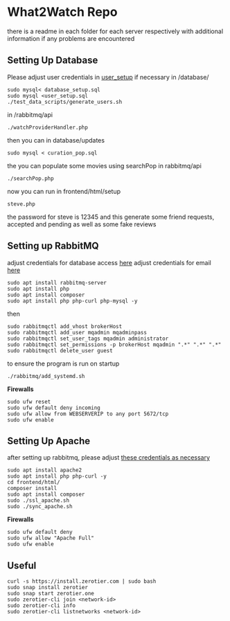 # What2Watch Repo

there is a readme in each folder for each server respectively with additional information if any problems are encountered

## Setting Up Database
Please adjust user credentials in [user_setup](database/user_setup.sql) if necessary
in /database/
```
sudo mysql< database_setup.sql
sudo mysql <user_setup.sql
./test_data_scripts/generate_users.sh
```
in /rabbitmq/api
```
./watchProviderHandler.php
```
then you can in database/updates
```
sudo mysql < curation_pop.sql
```
the you can populate some movies using searchPop in rabbitmq/api
```
./searchPop.php
```
now you can run in frontend/html/setup
```
steve.php
```
the password for steve is 12345 and this generate some friend requests, accepted and pending as well as some fake reviews


## Setting up RabbitMQ
adjust credentials for database access [here](rabbitmq/credentials.ini.example)
adjust credentials for email [here](rabbitmq/email_credentials.ini.example)
```
sudo apt install rabbitmq-server
sudo apt install php
sudo apt install composer
sudo apt install php php-curl php-mysql -y
```
then
```
sudo rabbitmqctl add_vhost brokerHost
sudo rabbitmqctl add_user mqadmin mqadminpass
sudo rabbitmqctl set_user_tags mqadmin administrator
sudo rabbitmqctl set_permissions -p brokerHost mqadmin ".*" ".*" ".*"
sudo rabbitmqctl delete_user guest
```
to ensure the program is run on startup 
```
./rabbitmq/add_systemd.sh
```

**Firewalls**
```
sudo ufw reset
sudo ufw default deny incoming
sudo ufw allow from WEBSERVERIP to any port 5672/tcp
sudo ufw enable
```

## Setting Up Apache
after setting up rabbitmq, please adjust [these credentials as necessary](frontend/html/client/config.ini.example)
```
sudo apt install apache2
sudo apt install php php-curl -y
cd frontend/html/
composer install
sudo apt install composer
sudo ./ssl_apache.sh
sudo ./sync_apache.sh
```
**Firewalls**
```
sudo ufw default deny
sudo ufw allow "Apache Full"
sudo ufw enable
```

## Useful

```
curl -s https://install.zerotier.com | sudo bash 
sudo snap install zerotier
sudo snap start zerotier.one
sudo zerotier-cli join <network-id>
sudo zerotier-cli info
sudo zerotier-cli listnetworks <network-id>
```
